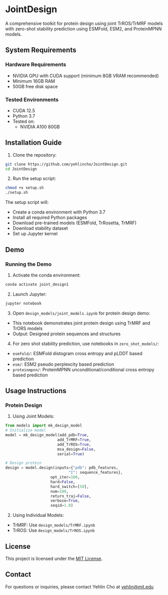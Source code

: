 # JointDesign
A comprehensive toolkit for protein design using joint TrROS/TrMRF models with zero-shot stability prediction using ESMFold, ESM2, and ProteinMPNN models.

## System Requirements

### Hardware Requirements
- NVIDIA GPU with CUDA support (minimum 8GB VRAM recommended)
- Minimum 16GB RAM
- 50GB free disk space

### Tested Environments
- CUDA 12.5
- Python 3.7
- Tested on:
  - NVIDIA A100 80GB

## Installation Guide
1. Clone the repository:
```bash
git clone https://github.com/yehlincho/JointDesign.git
cd JointDesign
```

2. Run the setup script:
```bash
chmod +x setup.sh
./setup.sh
```

The setup script will:
- Create a conda environment with Python 3.7
- Install all required Python packages
- Download pre-trained models (ESMFold, TrRosetta, TrMRF)
- Download stability dataset
- Set up Jupyter kernel

## Demo

### Running the Demo

1. Activate the conda environment:
```bash
conda activate joint_design1
```
2. Launch Jupyter:
```bash
jupyter notebook
```
3. Open `design_models/joint_models.ipynb` for protein design demo:
- This notebook demonstrates joint protein design using TrMRF and TrORS models
- Output: Designed protein sequences and structures

4. For zero shot stability prediction, use notebooks in `zero_shot_models/`:
- `esmfold/`: ESMFold distogram cross entropy and pLDDT based prediction
- `esm/`: ESM2 pseudo perplexcity based prediction
- `proteinmpnn/`: ProteinMPNN unconditional/conditional cross entropy based prediction

## Usage Instructions
### Protein Design

1. Using Joint Models:
```python
from models import mk_design_model
# Initialize model
model = mk_design_model(add_pdb=True, 
                       add_TrMRF=True, 
                       add_TrROS=True,
                       msa_design=False,
                       serial=True)

# Design protein
design = model.design(inputs={"pdb": pdb_features,
                            "I": sequence_features}, 
                    opt_iter=100,
                    hard=False, 
                    hard_switch=[50],
                    num=100,
                    return_traj=False, 
                    verbose=True, 
                    seqid=1.0)
```

2. Using Individual Models:
- TrMRF: Use `design_models/TrMRF.ipynb`
- TrROS: Use `design_models/TrROS.ipynb`


## License
This project is licensed under the [MIT License](LICENSE).

## Contact
For questions or inquiries, please contact Yehlin Cho at yehlin@mit.edu